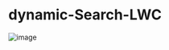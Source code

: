 # dynamic-Search-LWC

![image](https://user-images.githubusercontent.com/43552295/217288072-1c512bd7-d37f-4e3b-953e-d892731b5ef9.png)
